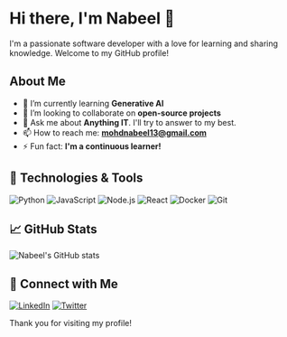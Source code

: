 # Hi there, I'm Nabeel 👋

I'm a passionate software developer with a love for learning and sharing knowledge. Welcome to my GitHub profile!

## About Me

- 🌱 I’m currently learning **Generative AI**
- 👯 I’m looking to collaborate on **open-source projects**
- 💬 Ask me about **Anything IT**. I'll try to answer to my best.
- 📫 How to reach me: **mohdnabeel13@gmail.com**
- ⚡ Fun fact: **I'm a continuous learner!**

## 🔧 Technologies & Tools

![Python](https://img.shields.io/badge/Python-3776AB?style=for-the-badge&logo=python&logoColor=white)
![JavaScript](https://img.shields.io/badge/JavaScript-F7DF1E?style=for-the-badge&logo=javascript&logoColor=black)
![Node.js](https://img.shields.io/badge/Node.js-339933?style=for-the-badge&logo=nodedotjs&logoColor=white)
![React](https://img.shields.io/badge/React-20232A?style=for-the-badge&logo=react&logoColor=61DAFB)
![Docker](https://img.shields.io/badge/Docker-2496ED?style=for-the-badge&logo=docker&logoColor=white)
![Git](https://img.shields.io/badge/Git-F05032?style=for-the-badge&logo=git&logoColor=white)

## 📈 GitHub Stats

![Nabeel's GitHub stats](https://github-readme-stats.vercel.app/api?username=mnabeelp&show_icons=true&theme=radical)

## 🔗 Connect with Me

[![LinkedIn](https://img.shields.io/badge/LinkedIn-0077B5?style=for-the-badge&logo=linkedin&logoColor=white)](https://www.linkedin.com/in/your-profile/)
[![Twitter](https://img.shields.io/badge/Twitter-1DA1F2?style=for-the-badge&logo=twitter&logoColor=white)](https://twitter.com/your-profile)

Thank you for visiting my profile!
```
